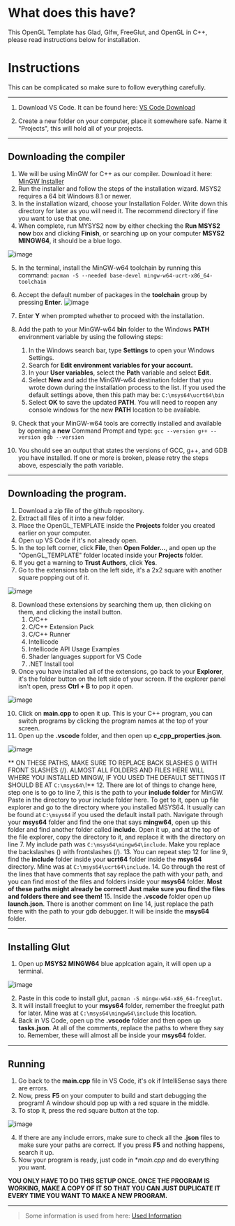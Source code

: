 # What does this have?
This OpenGL Template has Glad, Glfw, FreeGlut, and OpenGL in C++, please read instructions below for installation.

# Instructions
This can be complicated so make sure to follow everything carefully.
___ 

1. Download VS Code. It can be found here: [VS Code Download](https://code.visualstudio.com/download)

2. Create a new folder on your computer, place it somewhere safe. Name it "Projects", this will hold all of your projects.
___ 

## Downloading the compiler

1. We will be using MinGW for C++ as our compiler. Download it here: [MinGW Installer](https://github.com/msys2/msys2-installer/releases/download/2024-01-13/msys2-x86_64-20240113.exe)
2. Run the installer and follow the steps of the installation wizard. MSYS2 requires a 64 bit Windows 8.1 or newer.
3. In the installation wizard, choose your Installation Folder. Write down this directory for later as you will need it. The recommend directory if fine you want to use that one.
4. When complete, run MYSYS2 now by either checking the **Run MSYS2 now** box and clicking **Finish**, or searching up on your computer **MSYS2 MINGW64**, it should be a blue logo.
   
![image](https://github.com/LuckyDevelopment/C--OpenGL-Template/assets/144569592/20c30868-89a2-46f2-98f7-52c5b006c402)


5. In the terminal, install the MinGW-w64 toolchain by running this command: ``pacman -S --needed base-devel mingw-w64-ucrt-x86_64-toolchain``
6. Accept the default number of packages in the **toolchain** group by pressing **Enter**.
![image](https://github.com/LuckyDevelopment/C--OpenGL-Template/assets/144569592/205787fd-f181-4955-bcfc-8103caa51c08)

7. Enter **Y** when prompted whether to proceed with the installation.
8. Add the path to your MinGW-w64 **bin** folder to the Windows **PATH** environment variable by using the following steps:
     1. In the Windows search bar, type **Settings** to open your Windows Settings.
     2. Search for **Edit environment variables for your account.**
     3. In your **User variables**, select the **Path** variable and select **Edit**.
     4. Select **New** and add the MinGW-w64 destination folder that you wrote down during the installation process to the list. If you used the default settings above, then this path may be: ``C:\msys64\ucrt64\bin``
     5. Select **OK** to save the updated **PATH**. You will need to reopen any console windows for the new **PATH** location to be available.
9. Check that your MinGW-w64 tools are correctly installed and available by opening a **new** Command Prompt and type:
    ``
  gcc --version
  g++ --version
  gdb --version
    ``
10. You should see an output that states the versions of GCC, g++, and GDB you have installed. If one or more is broken, please retry the steps above, espescially the path variable.
___ 

## Downloading the program.

1. Download a zip file of the github repository.
2. Extract all files of it into a new folder.
3. Place the OpenGL_TEMPLATE inside the **Projects** folder you created earlier on your computer.
4. Open up VS Code if it's not already open.
5. In the top left corner, click **File**, then **Open Folder...**, and open up the "OpenGL_TEMPLATE" folder located inside your **Projects** folder.
6. If you get a warning to **Trust Authors**, click **Yes**.
7. Go to the extensions tab on the left side, it's a 2x2 square with another square popping out of it.
   
![image](https://github.com/LuckyDevelopment/C--OpenGL-Template/assets/144569592/42667b4c-4190-4230-82df-403bcea69050)

8. Download these extensions by searching them up, then clicking on them, and clicking the install button.
     1. C/C++
     2. C/C++ Extension Pack
     3. C/C++ Runner
     4. Intellicode
     5. Intellicode API Usage Examples
     6. Shader languages support for VS Code
     7. .NET Install tool
9. Once you have installed all of the extensions, go back to your **Explorer**, it's the folder button on the left side of your screen. If the explorer panel isn't open, press **Ctrl + B** to pop it open.
    
![image](https://github.com/LuckyDevelopment/C--OpenGL-Template/assets/144569592/9cb14eeb-0646-499f-bfbc-1b3a074a601e)

10. Click on **main.cpp** to open it up. This is your C++ program, you can switch programs by clicking the program names at the top of your screen.
11. Open up the **.vscode** folder, and then open up **c_cpp_properties.json**.

![image](https://github.com/LuckyDevelopment/C--OpenGL-Template/assets/144569592/5584e6e0-a376-47df-9155-7479e68981b8)

** ON THESE PATHS, MAKE SURE TO REPLACE BACK SLASHES (\) WITH FRONT SLASHES (/). ALMOST ALL FOLDERS AND FILES HERE WILL WHERE YOU INSTALLED MINGW, IF YOU USED THE DEFAULT SETTINGS IT SHOULD BE AT ``C:\msys64\``!**
12. There are lot of things to change here, step one is to go to line 7, this is the path to your **include folder** for MinGW. Paste in the directory to your include folder here. To get to it, open up file explorer and go to the directory where you installed MSYS64. It usually can be found at ``C:\msys64`` if you used the default install path. Navigate through your **msys64** folder and find the one that says **mingw64**, open up this folder and find another folder called **include**. Open it up, and at the top of the file explorer, copy the directory to it, and replace it with the directory on line 7. My include path was ``C:\msys64\mingw64\include``. Make you replace the backslashes (\) with frontslashes (/).
13. You can repeat step 12 for line 9, find the **include** folder inside your **ucrt64** folder inside the **msys64** directory. Mine was at ``C:\msys64\ucrt64\include``.
14. Go through the rest of the lines that have comments that say replace the path with your path, and you can find most of the files and folders inside your **msys64** folder. **Most of these paths might already be correct! Just make sure you find the files and folders there and see them!**
15. Inside the **.vscode** folder open up **launch.json**. There is another comment on line 14, just replace the path there with the path to your gdb debugger. It will be inside the **msys64** folder.
___ 

## Installing Glut
1. Open up **MSYS2 MINGW64** blue applcation again, it will open up a terminal.

![image](https://github.com/LuckyDevelopment/C--OpenGL-Template/assets/144569592/5f49383f-59ca-4253-8b62-912d25915235)

2. Paste in this code to install glut, ``pacman -S mingw-w64-x86_64-freeglut``.
3. It will install freeglut to your **msys64** folder, remember the freeglut path for later. Mine was at ``C:\msys64\mingw64\include`` this location.
4. Back in VS Code, open up the **.vscode** folder and then open up **tasks.json**. At all of the comments, replace the paths to where they say to. Remember, these will almost all be inside your **msys64** folder.
___ 

## Running
1. Go back to the **main.cpp** file in VS Code, it's ok if IntelliSense says there are errors.
2. Now, press **F5** on your computer to build and start debugging the program! A window should pop up with a red square in the middle.
3. To stop it, press the red square button at the top.

![image](https://github.com/LuckyDevelopment/C--OpenGL-Template/assets/144569592/42dcea9c-52c6-4f57-ae16-b23ad8f345fd)

4. If there are any include errors, make sure to check all the **.json** files to make sure your paths are correct. If you press **F5** and nothing happens, search it up.
5. Now your program is ready, just code in **main.cpp* and do everything you want.

**YOU ONLY HAVE TO DO THIS SETUP ONCE. ONCE THE PROGRAM IS WORKING, MAKE A COPY OF IT SO THAT YOU CAN JUST DUPLICATE IT EVERY TIME YOU WANT TO MAKE A NEW PROGRAM.**
___




> Some information is used from here: [Used Information](https://code.visualstudio.com/docs/cpp/config-mingw#_prerequisites)
